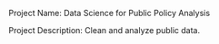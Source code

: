 Project Name: Data Science for Public Policy Analysis 

Project Description: Clean and analyze public data.

